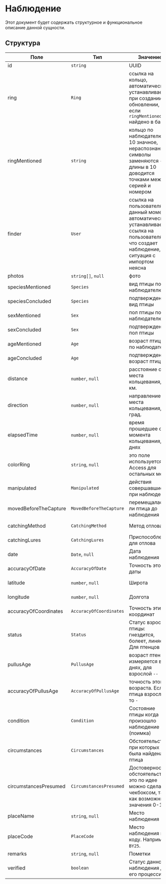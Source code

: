 # Наблюдение

Этот документ будет содержать структурное и функциональное описание данной сущности.

## Структура

| Поле                  | Тип                     | Значение                                                                                                                                          | Дефолт  | Req. |  EURING   | Eng                    | Rus                       | Bel |
| --------------------- | ----------------------- | ------------------------------------------------------------------------------------------------------------------------------------------------- | :-----: | :--: | :-------: | ---------------------- | ------------------------- | --- |
| id                    | `string`                | UUID                                                                                                                                              |    -    |  -   |           |                        |                           |     |
| ring                  | `Ring`                  | ссылка на кольцо, автоматически устанавливается при создании и обновлении, если `ringMentioned` найдено в базе                                    |         |      |           |                        |                           |     |
| ringMentioned         | `string`                | кольцо по наблюдателю, 10 значное, нераспознанные символы заменяются `-`, до длины в 10 доводится точками между серией и номером                  |         |      |           |                        |                           |     |
| finder                | `User`                  | ссылка на пользователя, в данный момент, автоматически устанавливается ссылка на пользователя, что создает наблюдение, ситуация с импортом неясна |         |      |           |                        |                           |     |
| photos                | `string[]`, `null`      | фото                                                                                                                                              |         |      |           |                        |                           |     |
| speciesMentioned      | `Species`               | вид птицы по наблюдателю                                                                                                                          |         |  да  |    да     |                        |                           |     |
| speciesConcluded      | `Species`               | подтвержденный вид птицы                                                                                                                          |         |      |    да     |                        |                           |     |
| sexMentioned          | `Sex`                   | пол птицы по наблюдателю                                                                                                                          |         |  да  |    да     |                        |                           |     |
| sexConcluded          | `Sex`                   | подтвержденный пол птицы                                                                                                                          |         |      |    да     |                        |                           |     |
| ageMentioned          | `Age`                   | возраст птицы по наблюдателю                                                                                                                      |         |  да  |    да     |                        |                           |     |
| ageConcluded          | `Age`                   | подтвержденный возраст птицы                                                                                                                      |         |      |    да     |                        |                           |     |
| distance              | `number`, `null`        | расстояние от места кольцевания, в км.                                                                                                            |         |      |    да     |                        |                           |     |
| direction             | `number`, `null`        | направление от места кольцевания, в град.                                                                                                         |         |      |    да     |                        |                           |     |
| elapsedTime           | `number`, `null`        | время прошедшее с момента кольцевания, в днях                                                                                                     |         |      |    да     |                        |                           |     |
| colorRing             | `string`, `null`        | это поле используется в Access для остальных меток                                                                                                |         |      |           |                        |                           |     |
| manipulated           | `Manipulated`           | действия совершавшиеся при наблюдении                                                                                                             |         |      |    да     |                        |                           |     |
| movedBeforeTheCapture | `MovedBeforeTheCapture` | перемещалась ли птица до наблюдения                                                                                                               |         |      |    да     |                        |                           |     |
| catchingMethod        | `CatchingMethod`        | Метод отлова                                                                                                                                      |         |      |    да     | Catching Method        | Метод отлова              |     |
| catchingLures         | `CatchingLures`         | Приспособления для отлова                                                                                                                         |         |      |    да     | Сatching Lures         | Приспособление для отлова |     |
| date                  | `Date`, `null`          | Дата наблюдения                                                                                                                                   |         |  да  |    да     |                        |                           |     |
| accuracyOfDate        | `AccuracyOfDate`        | Точность этой даты                                                                                                                                |         |  да  |    да     |                        |                           |     |
| latitude              | `number`, `null`        | Широта                                                                                                                                            |         |      | не совсем |                        |                           |     |
| longitude             | `number`, `null`        | Долгота                                                                                                                                           |         |      | не совсем |                        |                           |     |
| accuracyOfCoordinates | `AccuracyOfCoordinates` | Точность этих координат                                                                                                                           |         |      |    да     |                        |                           |     |
| status                | `Status`                | Статус взрослой птицы: гнездится, болеет, линяет...<br />Для птенцов `--`                                                                         |         |      |    да     |                        |                           |     |
| pullusAge             | `PullusAge`             | возраст птенца, измеряется в днях, для взрослой `--`                                                                                              |         |      |    да     |                        |                           |     |
| accuracyOfPullusAge   | `AccuracyOfPullusAge`   | точность этого возраста. Если птица взрослая, то `-`                                                                                              |         |      |    да     |                        |                           |     |
| condition             | `Condition`             | Состояние птицы когда произошло наблюдение (поимка)                                                                                               |         |      |    да     | Condition              | Состояние                 |     |
| circumstances         | `Circumstances`         | Обстоятельства, при которых была найдена птица                                                                                                    |         |      |    да     | Circumstances          | Обстоятельства            |     |
| circumstancesPresumed | `CircumstancesPresumed` | Достоверность обстоятельств, это по идее можно сделать чекбоксом, так как возможные значения 0-1                                                  |         |      |    да     | Circumstances Presumed | Обстоятельства точны      |     |
| placeName             | `string`, `null`        | Место наблюдения                                                                                                                                  |         |      |    да     | Place Name             | Местность                 |     |
| placeCode             | `PlaceCode`             | Место наблюдения по коду. Например, `BY25`.                                                                                                       |         |  да  |    да     | Place Code             | Код местности             |     |
| remarks               | `string`, `null`        | Пометки                                                                                                                                           |         |      |    да     |                        |                           |     |
| verified              | `boolean`               | Статус данного наблюдения для его процессинга                                                                                                     | `false` |      |           |                        |                           |     |
